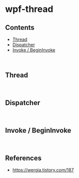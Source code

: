 # wpf-thread

## Contents
- [Thread](#thread)
- [Dispatcher](#dispathcer)
- [Invoke / BeginInvoke](#invoke--begininvoke)

<br>

## Thread

<br>

## Dispatcher

<br>

## Invoke / BeginInvoke

<br>

## References
- https://wergia.tistory.com/187
